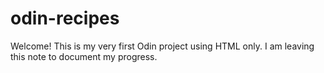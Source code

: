 # odin-recipes
Welcome! This is my very first Odin project using HTML only. I am leaving this note to document my progress.
